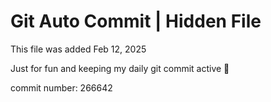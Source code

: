 # Git Auto Commit | Hidden File

This file was added Feb 12, 2025

Just for fun and keeping my daily git commit active 🤪

commit number: 266642
